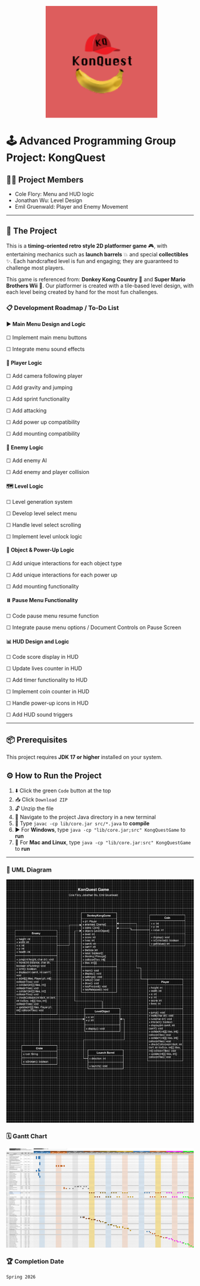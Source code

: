 <p align="center">
  <img src="https://github.com/CFlory-Programming/AdvProgrammingGroupProject/blob/main/resources/Logo.png?raw=true" alt="Logo" width="300"/>
</p>

# 🕹️ Advanced Programming Group Project: KongQuest

## 🧑‍💻 Project Members
* Cole Flory: Menu and HUD logic
* Jonathan Wu: Level Design
* Emil Gruenwald: Player and Enemy Movement

---

## 🚀 The Project
This is a **timing-oriented retro style 2D platformer game** 🎮, with entertaining mechanics such as **launch barrels** 💥 and special **collectibles** ✨. Each handcrafted level is fun and engaging; they are guaranteed to challenge most players.

This game is referenced from: **Donkey Kong Country** 🐒 and **Super Mario Brothers Wii** 🍄. Our platformer is created with a tile-based level design, with each level being created by hand for the most fun challenges.

### 📋 Development Roadmap / To-Do List

#### ▶️ Main Menu Design and Logic

☐ Implement main menu buttons

☐ Integrate menu sound effects

#### 🧍 Player Logic

☐ Add camera following player

☐ Add gravity and jumping

☐ Add sprint functionality

☐ Add attacking

☐ Add power up compatibility

☐ Add mounting compatibility

#### 👾 Enemy Logic

☐ Add enemy AI

☐ Add enemy and player collision

#### 🗺️ Level Logic

☐ Level generation system

☐ Develop level select menu

☐ Handle level select scrolling

☐ Implement level unlock logic

#### 🎁 Object & Power-Up Logic

☐ Add unique interactions for each object type

☐ Add unique interactions for each power up

☐ Add mounting functionality

#### ⏸️ Pause Menu Functionality
    
☐ Code pause menu resume function
    
☐ Integrate pause menu options / Document Controls on Pause Screen

#### 📊 HUD Design and Logic
    
☐ Code score display in HUD
    
☐ Update lives counter in HUD
    
☐ Add timer functionality to HUD
    
☐ Implement coin counter in HUD
    
☐ Handle power-up icons in HUD
    
☐ Add HUD sound triggers

---

## 📦 Prerequisites
This project requires **JDK 17 or higher** installed on your system.

## ⚙️ How to Run the Project

1. ⬇️ Click the green ```Code``` button at the top
2. 📥 Click ```Download ZIP```
3. 🔓 Unzip the file
4. 📂 Navigate to the project Java directory in a new terminal
5. 🔨 Type ```javac -cp lib/core.jar src/*.java``` to **compile**
6. ▶️ For **Windows**, type ```java -cp "lib/core.jar;src" KongQuestGame``` to **run**
7. 🍎 For **Mac and Linux**, type ```java -cp "lib/core.jar:src" KongQuestGame``` to **run**

---

### 📐 UML Diagram
![UML](https://github.com/CFlory-Programming/AdvProgrammingGroupProject/blob/main/resources/UML.png?raw=true)

### 🗓️ Gantt Chart
[![Gantt Chart](https://github.com/CFlory-Programming/AdvProgrammingGroupProject/blob/main/resources/GanttChart.png?raw=true)](https://docs.google.com/spreadsheets/d/1xASoYfVAewEmirk02xkfCbQ8PxtWTUCKN-IrQL0k6SI/edit?usp=sharing)

### 🏆 Completion Date
```Spring 2026```
